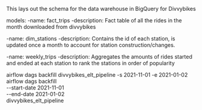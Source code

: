 This lays out the schema for the data warehouse in BigQuery for Divvybikes

models:
 -name: fact_trips
 -description: Fact table of all the rides in the month downloaded from divvybikes

 -name: dim_stations
 -description: Contains the id of each station, is updated once a month to account for station construction/changes. 


 -name: weekly_trips
 -description: Aggregates the amounts of rides started and ended at each station to rank the stations in order of popularity

 airflow dags backfill divvybikes_elt_pipeline -s 2021-11-01 -e 2021-01-02 
 airflow dags backfill \
    --start-date 2021-11-01 \
    --end-date 2021-01-02  \
    divvybikes_elt_pipeline